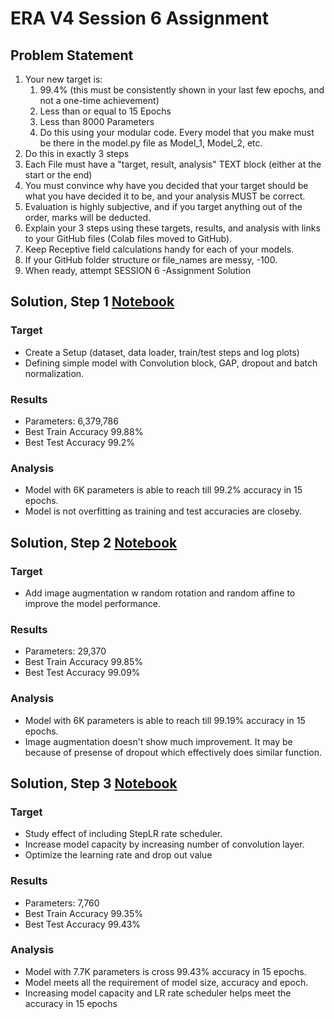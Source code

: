 # ERA V4 Session 6 Assignment

## Problem Statement

1. Your new target is:  
    1. 99.4% (this must be consistently shown in your last few epochs, and not a one-time achievement)
    2. Less than or equal to 15 Epochs
    3. Less than 8000 Parameters
    4. Do this using your modular code. Every model that you make must be there in the model.py file as Model_1, Model_2, etc.
2. Do this in exactly 3 steps 
3. Each File must have a "target, result, analysis" TEXT block (either at the start or the end)  
4. You must convince why have you decided that your target should be what you have decided it to be, and your analysis MUST be correct.  
5. Evaluation is highly subjective, and if you target anything out of the order, marks will be deducted. 
6. Explain your 3 steps using these targets, results, and analysis with links to your GitHub files (Colab files moved to GitHub).  
7. Keep Receptive field calculations handy for each of your models.  
8. If your GitHub folder structure or file_names are messy, -100.  
9. When ready, attempt SESSION 6 -Assignment Solution  


## Solution, Step 1 [Notebook](./ERAV3_S7_v1.ipynb)
### Target   
- Create a Setup (dataset, data loader, train/test steps and log plots)  
- Defining simple model with Convolution block, GAP, dropout and batch normalization.

### Results
- Parameters: 6,379,786
- Best Train Accuracy 99.88%  
- Best Test Accuracy 99.2%  

### Analysis
- Model with 6K parameters is able to reach till 99.2% accuracy in 15 epochs.
- Model is not overfitting as training and test accuracies are closeby.

## Solution, Step 2 [Notebook](./ERAV3_S7_v2.ipynb)

### Target   
- Add image augmentation w random rotation and random affine to improve the model performance.

### Results
- Parameters: 29,370
- Best Train Accuracy 99.85%  
- Best Test Accuracy 99.09%  

### Analysis
- Model with 6K parameters is able to reach till 99.19% accuracy in 15 epochs.
- Image augmentation doesn't show much improvement. It may be because of presense of dropout which effectively does similar function.

## Solution, Step 3 [Notebook](./ERAV3_S7_v3.ipynb)

### Target   
- Study effect of including StepLR rate scheduler.
- Increase model capacity by increasing number of convolution layer.
- Optimize the learning rate and drop out value

### Results
- Parameters: 7,760
- Best Train Accuracy 99.35%  
- Best Test Accuracy 99.43%  
### Analysis
- Model with 7.7K parameters is cross 99.43% accuracy in 15 epochs.
- Model meets all the requirement of model size, accuracy and epoch.
- Increasing model capacity and LR rate scheduler helps meet the accuracy in 15 epochs
